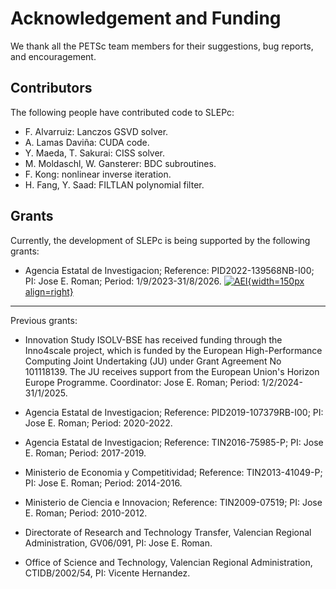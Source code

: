 # Acknowledgement and Funding

We thank all the PETSc team members for their suggestions, bug reports, and encouragement.

## Contributors

The following people have contributed code to SLEPc:

  * F. Alvarruiz: Lanczos GSVD solver.
  * A. Lamas Davi&ntilde;a: CUDA code.
  * Y. Maeda, T. Sakurai: CISS solver.
  * M. Moldaschl, W. Gansterer: BDC subroutines.
  * F. Kong: nonlinear inverse iteration.
  * H. Fang, Y. Saad: FILTLAN polynomial filter.

## Grants

Currently, the development of SLEPc is being supported by the following grants:

  * Agencia Estatal de Investigacion; Reference: PID2022-139568NB-I00; PI: Jose E. Roman; Period: 1/9/2023-31/8/2026. [![AEI](https://www.aei.gob.es/sites/default/files/page/imagen-institucional/Logo_AEI.jpg){width=150px align=right}](http://www.aei.gob.es)

* * *

Previous grants:

  * Innovation Study ISOLV-BSE has received funding through the Inno4scale project, which is funded by the European High-Performance Computing Joint Undertaking (JU) under Grant Agreement No 101118139. The JU receives support from the European Union's Horizon Europe Programme. Coordinator: Jose E. Roman; Period: 1/2/2024-31/1/2025.

  * Agencia Estatal de Investigacion; Reference: PID2019-107379RB-I00; PI: Jose E. Roman; Period: 2020-2022.
  * Agencia Estatal de Investigacion; Reference: TIN2016-75985-P; PI: Jose E. Roman; Period: 2017-2019.
  * Ministerio de Economia y Competitividad; Reference: TIN2013-41049-P; PI: Jose E. Roman; Period: 2014-2016.
  * Ministerio de Ciencia e Innovacion; Reference: TIN2009-07519; PI: Jose E. Roman; Period: 2010-2012.
  * Directorate of Research and Technology Transfer, Valencian Regional Administration, GV06/091, PI: Jose E. Roman.
  * Office of Science and Technology, Valencian Regional Administration, CTIDB/2002/54, PI: Vicente Hernandez.
